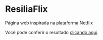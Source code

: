 # ResiliaFlix
Página web inspirada na plataforma Netflix

Você pode conferir o resultado <a href="https://resiliaflix.netlify.app">clicando aqui</a>.
